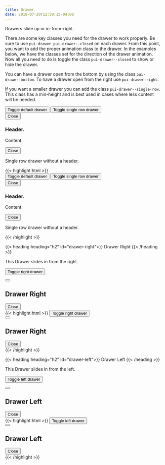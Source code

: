 ```yaml
---
title: Drawer
date: 2018-07-20T12:59:15-04:00
---
```


Drawers slide up or in-from-right.

There are some key classes you need for the drawer to work properly. Be sure to use `pui-drawer pui-drawer--closed` on each drawer.
From this point, you want to add the proper animation class to the drawer. In the examples below, we have the classes set for the
direction of the drawer animation. Now all you need to do is toggle the class `pui-drawer--closed` to show or hide the drawer.

You can have a drawer open from the bottom by using the class `pui-drawer-bottom`. To have a drawer open from the right
use `pui-drawer-right`.

If you want a smaller drawer you can add the class `pui-drawer--single-row`. This class has a min-height and is
best used in cases where less content will be needed.



<div class="block-container">
  <button class="button button--post button--lg pui-drawer__open mr-2" data-drawer="default">Toggle default drawer</button>
  <button class="button button--post button--lg pui-drawer__open" data-drawer="single-row">Toggle single row drawer</button>
</div>
<div id="default" class="pui-drawer pui-drawer-bottom pui-drawer--closed animated slideInUp fastest">
  <div class="pui-drawer__inner animated slideInUp fastest">
    <div class="pui-drawer__header">
      <button class="button pui-drawer__close" data-drawer="default">Close <i class="pi-times" aria-hidden="true"></i></button>
      <h3 class="mb-2">Header.</h3>
    </div>
    <div class="pui-drawer__content">
      <p>Content.</p>
    </div>
  </div>
</div>
<div id="single-row" class="pui-drawer pui-drawer-bottom pui-drawer--single-row pui-drawer--closed animated slideInUp fastest">
  <div class="pui-drawer__inner animated slideInUp fastest">
    <div class="pui-drawer__content">
      <button class="button pui-drawer__close" data-drawer="single-row">Close <i class="pi-times" aria-hidden="true"></i></button>
      <p>Single row drawer without a header.</p>
    </div>
  </div>
</div>

<div class="mt-3 mb-4">
{{< highlight html >}}
 <div class="block-container">
   <button class="button button--post button--lg pui-drawer__open mr-2" data-drawer="default">Toggle default drawer</button>
   <button class="button button--post button--lg pui-drawer__open" data-drawer="single-row">Toggle single row drawer</button>
 </div>
 <div id="default" class="pui-drawer pui-drawer-bottom pui-drawer--closed animated slideInUp fastest">
   <div class="pui-drawer__inner animated slideInUp fastest">
     <div class="pui-drawer__header">
       <button class="button pui-drawer__close" data-drawer="default">Close <i class="pi-times"></i></button>
       <h3 class="mb-2">Header.</h3>
     </div>
     <div class="pui-drawer__content">
       <p>Content.</p>
     </div>
   </div>
 </div>
 <div id="single-row" class="pui-drawer pui-drawer-bottom pui-drawer--single-row pui-drawer--closed animated slideInUp fastest">
   <div class="pui-drawer__inner animated slideInUp fastest">
     <div class="pui-drawer__content">
       <button class="button pui-drawer__close" data-drawer="single-row">Close <i class="pi-times"></i></button>
       <p>Single row drawer without a header.</p>
     </div>
   </div>
 </div>
{{< /highlight >}}
</div>


{{< heading heading="h2" id="drawer-right">}}
Drawer Right
{{< /heading >}}

This Drawer slides in from the right.


<button class="button button--post button--lg pui-drawer__open" data-drawer="right">Toggle right drawer</button>

 <div id="right" class="pui-drawer pui-drawer-right slide-right-enter-active pui-drawer--closed background-note pt-5 pb-3 px-4">
   <div class="flex flex--align-center flex--justify-between pb-3 mb-2">
     <div class="flex flex--align-center">
       <button class="button button--secondary js-toggle-form">
         <i class="pi-plus"></i>
       </button>
       <h2 class="ml-2 my-0 text-navy">Drawer Right</h2>
     </div>
     <button class="button pui-drawer__close" data-drawer="right">Close <i class="pi-times" aria-hidden="true"></i></button>
   </div>
 </div>

<div class="mt-3 mb-4">
{{< highlight html >}}
<button class="button button--post button--lg pui-drawer__open" data-drawer="right">Toggle right drawer</button>

 <div id="right" class="pui-drawer pui-drawer-right slide-right-enter-active pui-drawer--closed background-note pt-5 pb-3 px-4">
   <div class="flex flex--align-center flex--justify-between pb-3 mb-2">
     <div class="flex flex--align-center">
       <button class="button button--secondary js-toggle-form">
         <i class="pi-plus"></i>
       </button>
       <h2 class="ml-2 my-0 text-navy">Drawer Right</h2>
     </div>
     <button class="button pui-drawer__close" data-drawer="right">Close <i class="pi-times"></i></button>
   </div>
 </div>
 {{< /highlight >}}
 </div>


{{< heading heading="h2" id="drawer-left">}}
Drawer Left
{{< /heading >}}

This Drawer slides in from the left.


<button class="button button--post button--lg pui-drawer__open" data-drawer="left">Toggle left drawer</button>

 <div id="left" class="pui-drawer pui-drawer-left slide-left-enter-active pui-drawer--closed background-note pt-5 pb-3 px-4">
   <div class="flex flex--align-center flex--justify-between pb-3 mb-2">
     <div class="flex flex--align-center">
       <button class="button button--secondary js-toggle-form">
         <i class="pi-plus"></i>
       </button>
       <h2 class="ml-2 my-0 text-navy">Drawer Left</h2>
     </div>
     <button class="button pui-drawer__close" data-drawer="left">Close <i class="pi-times"></i></button>
   </div>
 </div>

<div class="mt-3 mb-4">
 {{< highlight html >}}
<button class="button button--post button--lg pui-drawer__open" data-drawer="left">Toggle left drawer</button>

 <div id="left" class="pui-drawer pui-drawer-left slide-left-enter-active pui-drawer--closed background-note pt-5 pb-3 px-4">
   <div class="flex flex--align-center flex--justify-between pb-3 mb-2">
     <div class="flex flex--align-center">
       <button class="button button--secondary js-toggle-form">
         <i class="pi-plus"></i>
       </button>
       <h2 class="ml-2 my-0 text-navy">Drawer Left</h2>
     </div>
     <button class="button pui-drawer__close" data-drawer="left">Close <i class="pi-times"></i></button>
   </div>
 </div>
{{< /highlight >}}
</div>

